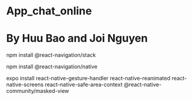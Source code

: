 # App_chat_online
# By Huu Bao and Joi Nguyen

npm install @react-navigation/stack

npm install @react-navigation/native

expo install react-native-gesture-handler react-native-reanimated react-native-screens react-native-safe-area-context @react-native-community/masked-view